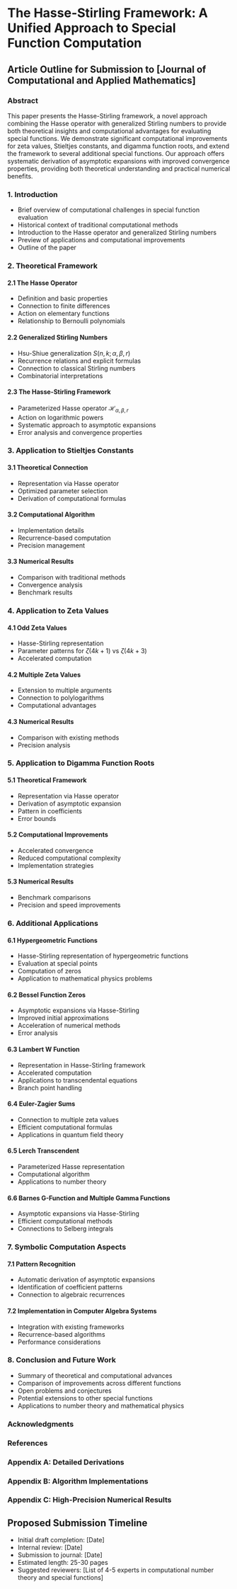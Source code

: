 # The Hasse-Stirling Framework: A Unified Approach to Special Function Computation

## Article Outline for Submission to [Journal of Computational and Applied Mathematics]

### Abstract

This paper presents the Hasse-Stirling framework, a novel approach combining the Hasse operator with generalized Stirling numbers to provide both theoretical insights and computational advantages for evaluating special functions. We demonstrate significant computational improvements for zeta values, Stieltjes constants, and digamma function roots, and extend the framework to several additional special functions. Our approach offers systematic derivation of asymptotic expansions with improved convergence properties, providing both theoretical understanding and practical numerical benefits.

### 1. Introduction

- Brief overview of computational challenges in special function evaluation
- Historical context of traditional computational methods
- Introduction to the Hasse operator and generalized Stirling numbers
- Preview of applications and computational improvements
- Outline of the paper

### 2. Theoretical Framework

#### 2.1 The Hasse Operator
- Definition and basic properties
- Connection to finite differences
- Action on elementary functions
- Relationship to Bernoulli polynomials

#### 2.2 Generalized Stirling Numbers
- Hsu-Shiue generalization $S(n,k;\alpha,\beta,r)$
- Recurrence relations and explicit formulas
- Connection to classical Stirling numbers
- Combinatorial interpretations

#### 2.3 The Hasse-Stirling Framework
- Parameterized Hasse operator $\mathcal{H}_{\alpha,\beta,r}$
- Action on logarithmic powers
- Systematic approach to asymptotic expansions
- Error analysis and convergence properties

### 3. Application to Stieltjes Constants

#### 3.1 Theoretical Connection
- Representation via Hasse operator
- Optimized parameter selection
- Derivation of computational formulas

#### 3.2 Computational Algorithm
- Implementation details
- Recurrence-based computation
- Precision management

#### 3.3 Numerical Results
- Comparison with traditional methods
- Convergence analysis
- Benchmark results

### 4. Application to Zeta Values

#### 4.1 Odd Zeta Values
- Hasse-Stirling representation
- Parameter patterns for $\zeta(4k+1)$ vs $\zeta(4k+3)$
- Accelerated computation

#### 4.2 Multiple Zeta Values
- Extension to multiple arguments
- Connection to polylogarithms
- Computational advantages

#### 4.3 Numerical Results
- Comparison with existing methods
- Precision analysis

### 5. Application to Digamma Function Roots

#### 5.1 Theoretical Framework
- Representation via Hasse operator
- Derivation of asymptotic expansion
- Pattern in coefficients
- Error bounds

#### 5.2 Computational Improvements
- Accelerated convergence
- Reduced computational complexity
- Implementation strategies

#### 5.3 Numerical Results
- Benchmark comparisons
- Precision and speed improvements

### 6. Additional Applications

#### 6.1 Hypergeometric Functions
- Hasse-Stirling representation of hypergeometric functions
- Evaluation at special points
- Computation of zeros
- Application to mathematical physics problems

#### 6.2 Bessel Function Zeros
- Asymptotic expansions via Hasse-Stirling
- Improved initial approximations
- Acceleration of numerical methods
- Error analysis

#### 6.3 Lambert W Function
- Representation in Hasse-Stirling framework
- Accelerated computation
- Applications to transcendental equations
- Branch point handling

#### 6.4 Euler-Zagier Sums
- Connection to multiple zeta values
- Efficient computational formulas
- Applications in quantum field theory

#### 6.5 Lerch Transcendent
- Parameterized Hasse representation
- Computational algorithm
- Applications to number theory

#### 6.6 Barnes G-Function and Multiple Gamma Functions
- Asymptotic expansions via Hasse-Stirling
- Efficient computational methods
- Connections to Selberg integrals

### 7. Symbolic Computation Aspects

#### 7.1 Pattern Recognition
- Automatic derivation of asymptotic expansions
- Identification of coefficient patterns
- Connection to algebraic recurrences

#### 7.2 Implementation in Computer Algebra Systems
- Integration with existing frameworks
- Recurrence-based algorithms
- Performance considerations

### 8. Conclusion and Future Work

- Summary of theoretical and computational advances
- Comparison of improvements across different functions
- Open problems and conjectures
- Potential extensions to other special functions
- Applications to number theory and mathematical physics

### Acknowledgments

### References

### Appendix A: Detailed Derivations

### Appendix B: Algorithm Implementations

### Appendix C: High-Precision Numerical Results

## Proposed Submission Timeline

- Initial draft completion: [Date]
- Internal review: [Date]
- Submission to journal: [Date]
- Estimated length: 25-30 pages
- Suggested reviewers: [List of 4-5 experts in computational number theory and special functions]
